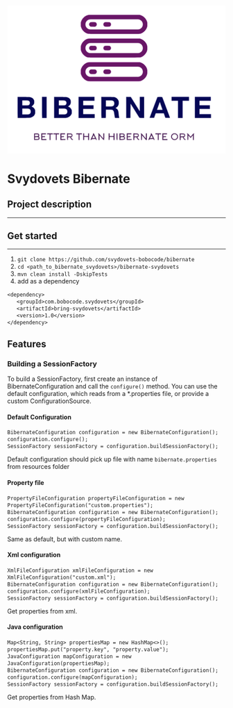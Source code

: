 ![logo.png](assets/logo.png)

# Svydovets Bibernate

## Project description

---

## Get started

---

1. ```git clone https://github.com/svydovets-bobocode/bibernate```
2. ```cd <path_to_bibernate_svydovets>/bibernate-svydovets```
3. ```mvn clean install -DskipTests```
4. add as a dependency

```
<dependency>
   <groupId>com.bobocode.svydovets</groupId>
   <artifactId>bring-svydovets</artifactId>
   <version>1.0</version>
</dependency>
```

## Features

### Building a SessionFactory

To build a SessionFactory, first create an instance of BibernateConfiguration and call the `configure()` method.
You can use the default configuration, which reads from a *.properties file, or provide a custom ConfigurationSource.

#### Default Configuration

```
BibernateConfiguration configuration = new BibernateConfiguration();
configuration.configure();
SessionFactory sessionFactory = configuration.buildSessionFactory();
```

Default configuration should pick up file with name `bibernate.properties` from resources folder

#### Property file

```
PropertyFileConfiguration propertyFileConfiguration = new PropertyFileConfiguration("custom.properties");
BibernateConfiguration configuration = new BibernateConfiguration();
configuration.configure(propertyFileConfiguration);
SessionFactory sessionFactory = configuration.buildSessionFactory();
```

Same as default, but with custom name.

#### Xml configuration

```
XmlFileConfiguration xmlFileConfiguration = new XmlFileConfiguration("custom.xml");
BibernateConfiguration configuration = new BibernateConfiguration();
configuration.configure(xmlFileConfiguration);
SessionFactory sessionFactory = configuration.buildSessionFactory();
```

Get properties from xml.

#### Java configuration

```
Map<String, String> propertiesMap = new HashMap<>();
propertiesMap.put("property.key", "property.value");
JavaConfiguration mapConfiguration = new JavaConfiguration(propertiesMap);
BibernateConfiguration configuration = new BibernateConfiguration();
configuration.configure(mapConfiguration);
SessionFactory sessionFactory = configuration.buildSessionFactory();
```

Get properties from Hash Map.

